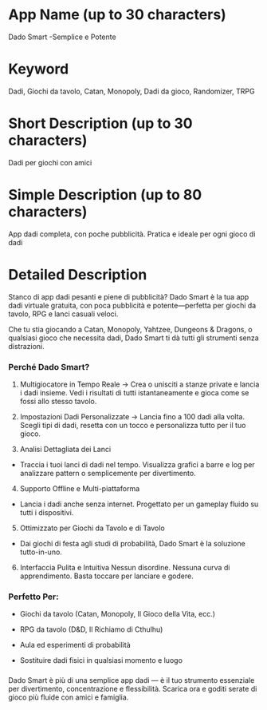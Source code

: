 # App Name (up to 30 characters)
Dado Smart -Semplice e Potente

# Keyword
Dadi, Giochi da tavolo, Catan, Monopoly, Dadi da gioco, Randomizer, TRPG

# Short Description (up to 30 characters)
Dadi per giochi con amici

# Simple Description (up to 80 characters)
App dadi completa, con poche pubblicità. Pratica e ideale per ogni gioco di dadi

# Detailed Description

Stanco di app dadi pesanti e piene di pubblicità?
Dado Smart è la tua app dadi virtuale gratuita, con poca pubblicità e potente—perfetta per giochi da tavolo, RPG e lanci casuali veloci.

Che tu stia giocando a Catan, Monopoly, Yahtzee, Dungeons & Dragons, o qualsiasi gioco che necessita dadi, Dado Smart ti dà tutti gli strumenti senza distrazioni.

### Perché Dado Smart?
1. Multigiocatore in Tempo Reale
-> Crea o unisciti a stanze private e lancia i dadi insieme. Vedi i risultati di tutti istantaneamente e gioca come se fossi allo stesso tavolo.

2. Impostazioni Dadi Personalizzate
-> Lancia fino a 100 dadi alla volta. Scegli tipi di dadi, resetta con un tocco e personalizza tutto per il tuo gioco.

3. Analisi Dettagliata dei Lanci
- Traccia i tuoi lanci di dadi nel tempo. Visualizza grafici a barre e log per analizzare pattern o semplicemente per divertimento.

4. Supporto Offline e Multi-piattaforma
- Lancia i dadi anche senza internet. Progettato per un gameplay fluido su tutti i dispositivi.

5. Ottimizzato per Giochi da Tavolo e di Tavolo
- Dai giochi di festa agli studi di probabilità, Dado Smart è la soluzione tutto-in-uno.

6. Interfaccia Pulita e Intuitiva
Nessun disordine. Nessuna curva di apprendimento. Basta toccare per lanciare e godere.

### Perfetto Per:
- Giochi da tavolo (Catan, Monopoly, Il Gioco della Vita, ecc.)

- RPG da tavolo (D&D, Il Richiamo di Cthulhu)

- Aula ed esperimenti di probabilità

- Sostituire dadi fisici in qualsiasi momento e luogo

###
Dado Smart è più di una semplice app dadi — è il tuo strumento essenziale per divertimento, concentrazione e flessibilità.
Scarica ora e goditi serate di gioco più fluide con amici e famiglia. 